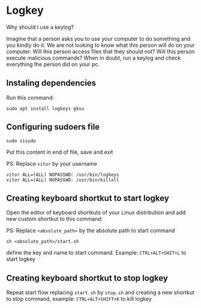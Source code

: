 # Logkey

Why should I use a keylog?

Imagine that a person asks you to use your computer to do something and you
kindly do it. We are not looking to know what this person will do on your
computer. Will this person access files that they should not? Will this person
execute malicious commands? When in doubt, run a keylog and check everything the
person did on your pc.

## Instaling dependencies

Run this command:

```
sudo apt install logkeys gksu
```

## Configuring sudoers file

```
sudo visudo
```

Put this content in end of file, save and exit

PS: Replace `vitor` by your username

```
vitor ALL=(ALL) NOPASSWD: /usr/bin/logkeys
vitor ALL=(ALL) NOPASSWD: /usr/bin/killall
```

## Creating keyboard shortkut to start logkey

Open the editor of keyboard shortkuts of your Linux distribution and add new custom shortkut to this command:

PS: Replace `<absolute_path>` by the absolute path to start command

```
sh <absolute_path>/start.sh
```

define the key and name to start command. Example: `CTRL+ALT+SHIT+L` to start
logkey

## Creating keyboard shortkut to stop logkey

Repeat start flow replacing `start.sh` by `stop.sh` and creating a new shortkut
to stop command, example: `CTRL+ALT+SHIFT+K` to kill logkey
